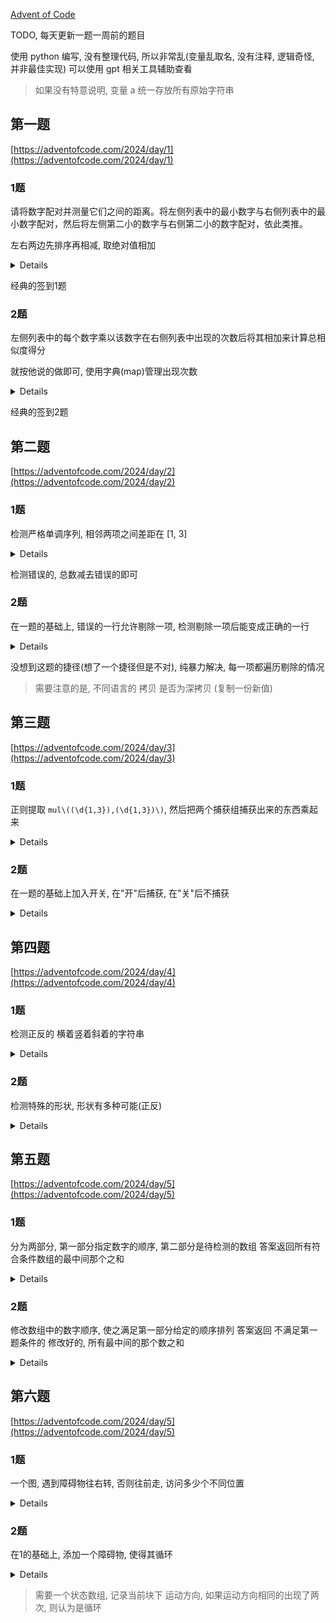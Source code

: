 [Advent of Code](https://adventofcode.com/)

TODO, 每天更新一题一周前的题目

使用 python 编写, 没有整理代码, 所以非常乱(变量乱取名, 没有注释, 逻辑奇怪, 并非最佳实现)
可以使用 gpt 相关工具辅助查看

> 如果没有特意说明, 变量 a 统一存放所有原始字符串

## 第一题

[https://adventofcode.com/2024/day/1](https://adventofcode.com/2024/day/1)

### 1题

请将数字配对并测量它们之间的距离。将左侧列表中的最小数字与右侧列表中的最小数字配对，然后将左侧第二小的数字与右侧第二小的数字配对，依此类推。

左右两边先排序再相减, 取绝对值相加

<details><summary>Details</summary>
<p>

```python

list1, list2 = [], []

for i in a.split("\n"):
    m, n = i.split("   ")
    list1.append(int(m))
    list2.append(int(n))

ans = 0
for i in zip(sorted(list1), sorted(list2)):
    ans += abs(i[0] - i[1])
print(ans)

```

</p>
</details> 

经典的签到1题

### 2题

左侧列表中的每个数字乘以该数字在右侧列表中出现的次数后将其相加来计算总相似度得分

就按他说的做即可, 使用字典(map)管理出现次数

<details><summary>Details</summary>
<p>

```python
list1, list2 = [], []

for i in a.split("\n"):
    m, n = i.split("   ")
    list1.append(int(m))
    list2.append(int(n))

t = {}
for i in list2:
    if i in t:
        t[i] += 1
    else:
        t[i] = 1

ans = 0
for i in list1:
    if i in t:
        ans += i * t[i]

print(ans)
```

</p>
</details> 

经典的签到2题

## 第二题

[https://adventofcode.com/2024/day/2](https://adventofcode.com/2024/day/2)

### 1题

检测严格单调序列, 相邻两项之间差距在 [1, 3]

<details><summary>Details</summary>
<p>

```python
t = []
for i in a.split('\n'):
    t.append(list(map(int, i.split())))

ans = 0
for i in t:
    temp = 1 if i[1] - i[0] > 0 else -1
    for j in range(1, len(i)):

        if 0 < (i[j] - i[j - 1]) * temp < 4:
            continue
        else:
            ans += 1
            break


print(1000-ans)
```

</p>
</details> 

检测错误的, 总数减去错误的即可

### 2题

在一题的基础上, 错误的一行允许剔除一项, 检测剔除一项后能变成正确的一行

<details><summary>Details</summary>
<p>

```python
t = []
for i in a.split('\n'):
    t.append(list(map(int, i.split())))

ans = 0
for i in t:
    temp = 1 if i[1] - i[0] > 0 else -1
    for j in range(1, len(i)):
        if 0 < (i[j] - i[j - 1]) * temp < 4:
            continue
        else:
            # ans += 1
            for k in range(len(i)):
                copy = deepcopy(i)
                del copy[k]
                temp = 1 if copy[1] - copy[0] > 0 else -1
                for t in range(1, len(copy)):
                    if 0 < (copy[t] - copy[t - 1]) * temp < 4:
                        continue
                    else:
                        break
                else:
                    ans += 1
                    break
            break
    else:
        ans += 1

print(ans)
```

</p>
</details> 

没想到这题的捷径(想了一个捷径但是不对), 纯暴力解决, 每一项都遍历剔除的情况

> 需要注意的是, 不同语言的 拷贝 是否为深拷贝 (复制一份新值)

## 第三题

[https://adventofcode.com/2024/day/3](https://adventofcode.com/2024/day/3)

### 1题

正则提取 `mul\((\d{1,3}),(\d{1,3})\)`, 然后把两个捕获组捕获出来的东西乘起来

<details><summary>Details</summary>
<p>

```python
temp = re.findall(r'mul\((\d{1,3}),(\d{1,3})\)', a)
print(temp)
ans = 0
for i in temp:
    ans += int(i[0]) * int(i[1])

print(ans)
```

</p>
</details> 

### 2题

在一题的基础上加入开关, 在"开"后捕获, 在"关"后不捕获

<details><summary>Details</summary>
<p>

```python
allsearch = r'mul\((\d{1,3}),(\d{1,3})\)|(do\(\))|(don\'t\(\))'

aaa = re.findall(allsearch, a)
print(aaa)
ans = 0
flag = True
for i in aaa:
    if i[2]:
        flag = True
    if i[3]:
        flag = False
    if i[0] == '':
        continue
    if flag:
        ans += int(i[0]) * int(i[1])

print(ans)
```

</p>
</details>

## 第四题

[https://adventofcode.com/2024/day/4](https://adventofcode.com/2024/day/4)

### 1题

检测正反的 横着竖着斜着的字符串

<details><summary>Details</summary>
<p>

```python

t = a.split('\n')
aaa = []
for i in t:
    aaa.append(list(i))

print(aaa)
ans = 0

i = 0
while i < len(aaa):
    j = 0
    while j < len(aaa[i]):
        # 检测正的
        if aaa[i][j] == 'X':
            # 检测横着的
            if j + 3 < len(aaa[i]):
                if aaa[i][j+1] == 'M' and aaa[i][j+2] == 'A' and aaa[i][j+3] == 'S':
                    ans += 1
            # 检测竖着的
            if i + 3 < len(aaa):
                if aaa[i+1][j] == 'M' and aaa[i+2][j] == 'A' and aaa[i+3][j] == 'S':
                    ans += 1
            # 检测对角
            if j + 3 < len(aaa[i]) and i + 3 < len(aaa):
                if aaa[i+1][j+1] == 'M' and aaa[i+2][j+2] == 'A' and aaa[i+3][j+3] == 'S':
                    ans += 1
            if j - 3 >= 0 and i + 3 < len(aaa):
                if aaa[i+1][j-1] == 'M' and aaa[i+2][j-2] == 'A' and aaa[i+3][j-3] == 'S':
                    ans += 1
        # 检测反的
        if aaa[i][j] == 'S':
            # 检测横着的
            if j + 3 < len(aaa[i]):
                if aaa[i][j+1] == 'A' and aaa[i][j+2] == 'M' and aaa[i][j+3] == 'X':
                    ans += 1
            # 检测竖着的
            if i + 3 < len(aaa):
                if aaa[i+1][j] == 'A' and aaa[i+2][j] == 'M' and aaa[i+3][j] == 'X':
                    ans += 1
            # 检测对角
            if j + 3 < len(aaa[i]) and i + 3 < len(aaa):
                if aaa[i+1][j+1] == 'A' and aaa[i+2][j+2] == 'M' and aaa[i+3][j+3] == 'X':
                    ans += 1
            if j - 3 >= 0 and i + 3 < len(aaa):
                if aaa[i+1][j-1] == 'A' and aaa[i+2][j-2] == 'M' and aaa[i+3][j-3] == 'X':
                    ans += 1
        j += 1
    i += 1

print(ans)

```

</p>
</details> 

### 2题

检测特殊的形状, 形状有多种可能(正反)

<details><summary>Details</summary>
<p>

```python
t = a.split('\n')
aaa = []
for i in t:
    aaa.append(list(i))

print(aaa)
ans = 0

i = 0
while i + 2 < len(aaa):
    j = 0
    while j + 2 < len(aaa[i]):
        if aaa[i][j] == 'M':
            if aaa[i+1][j+1] == 'A' and aaa[i+2][j+2] == 'S':
                if aaa[i][j+2] =='S' and aaa[i+2][j] == 'M':
                    ans += 1
                elif aaa[i][j+2] == 'M' and aaa[i+2][j] == 'S':
                    ans += 1
        if aaa[i][j] == 'S':
            if aaa[i+1][j+1] == 'A' and aaa[i+2][j+2] == 'M':
                if aaa[i][j+2] =='M' and aaa[i+2][j] == 'S':
                    ans += 1
                elif aaa[i][j+2] == 'S' and aaa[i+2][j] == 'M':
                    ans += 1

        j += 1
    i += 1

print(ans)
```

</p>
</details> 

## 第五题

[https://adventofcode.com/2024/day/5](https://adventofcode.com/2024/day/5)

### 1题

分为两部分, 第一部分指定数字的顺序, 第二部分是待检测的数组
答案返回所有符合条件数组的最中间那个之和

<details><summary>Details</summary>
<p>

```python

ahead, after = a.split('\n\n')

ahead_procress = {}
for i in ahead.split('\n'):
    t = list(map(int, i.split('|')))
    if t[0] not in ahead_procress:
        ahead_procress[t[0]] = [t[1]]
    else:
        ahead_procress[t[0]].append(t[1])

print(ahead_procress)

after_procress = []
for i in after.split('\n'):
    after_procress.append(list(map(int, i.split(','))))

ans = 0

for i in after_procress:
    aaa = []
    for j in i[::-1]:
        if j not in aaa:
            if j in ahead_procress:
                aaa.extend(ahead_procress[j])
        else:
            break
    else:
        ans += i[len(i)//2]

print(ans)

```

</p>
</details>

### 2题

修改数组中的数字顺序, 使之满足第一部分给定的顺序排列
答案返回 不满足第一题条件的 修改好的, 所有最中间的那个数之和

<details><summary>Details</summary>
<p>

```python

ahead, after = a.split('\n\n')

ahead_procress = {}
ahead_procress2 = {}
for i in ahead.split('\n'):
    t = list(map(int, i.split('|')))
    if t[0] not in ahead_procress:
        ahead_procress[t[0]] = [t[1]]
    else:
        ahead_procress[t[0]].append(t[1])

    if t[1] not in ahead_procress2:
        ahead_procress2[t[1]] = [t[0]]
    else:
        ahead_procress2[t[1]].append(t[0])

print(ahead_procress)

after_procress = []
for i in after.split('\n'):
    after_procress.append(list(map(int, i.split(','))))

ans = 0

for i in after_procress:
    aaa = []
    bbb = []
    flag = True
    for j in i[::-1]:
        bbb.append(j)
        if j not in aaa:
            if j in ahead_procress:
                aaa.extend(ahead_procress[j])
        else:
            bbb.pop()
            flag = False
            for k in bbb:
                if k in ahead_procress2[j]:
                    bbb.insert(bbb.index(k), j)
                    break
            
    if flag is False:
        ans += bbb[len(bbb)//2]

print(ans)

```

</p>
</details> 

## 第六题

[https://adventofcode.com/2024/day/5](https://adventofcode.com/2024/day/5)

### 1题

一个图, 遇到障碍物往右转, 否则往前走, 访问多少个不同位置

<details><summary>Details</summary>
<p>

```python

aaa = [list(i) for i in a.split('\n')]


begin_pos = (0, 0)
for i in range(len(aaa)):
    for j in range(len(aaa[i])):
        if aaa[i][j] == '^':
            begin_pos = (i, j)
            aaa[i][j] = 'X'

print(begin_pos)
t = (-1, 0)

def turn(t):
    if t == (1, 0):
        return (0, -1)
    elif t == (0, 1):
        return (1, 0)
    elif t == (-1, 0):
        return (0, 1)
    elif t == (0, -1):
        return (-1, 0)


while 1:
    if aaa[begin_pos[0] + t[0]][begin_pos[1] + t[1]] == '#':
        t = turn(t)
    else:
        aaa[begin_pos[0] + t[0]][begin_pos[1] + t[1]] = 'X'
        begin_pos = (begin_pos[0] + t[0], begin_pos[1] + t[1])

    if begin_pos[0] in [0, len(aaa) - 1] or begin_pos[1] in [0, len(aaa[0]) - 1]:
        break

ans = 0
for i in range(len(aaa)):
    for j in range(len(aaa[0])):
        if aaa[i][j] == 'X':
            ans += 1

print(ans)
```

</p>
</details> 

### 2题

在1的基础上, 添加一个障碍物, 使得其循环

<details><summary>Details</summary>
<p>

```python
aaa = [list(i) for i in a.split('\n')]


begin_pos = (0, 0)
for i in range(len(aaa)):
    for j in range(len(aaa[i])):
        if aaa[i][j] == '^':
            begin_pos = (i, j)
            aaa[i][j] = 'X'

bak_begin_pos = deepcopy(begin_pos)
print(begin_pos)
t = (-1, 0)

def turn(t):
    if t == (1, 0):
        return (0, -1)
    elif t == (0, 1):
        return (1, 0)
    elif t == (-1, 0):
        return (0, 1)
    elif t == (0, -1):
        return (-1, 0)


while 1:
    if aaa[begin_pos[0] + t[0]][begin_pos[1] + t[1]] == '#':
        t = turn(t)
        continue
    else:
        aaa[begin_pos[0] + t[0]][begin_pos[1] + t[1]] = 'X'
        begin_pos = (begin_pos[0] + t[0], begin_pos[1] + t[1])

    if begin_pos[0] in [0, len(aaa) - 1] or begin_pos[1] in [0, len(aaa[0]) - 1]:
        break

ttt = [0, 0, 0, 0]
ttt = [deepcopy(ttt) for _ in range(len(aaa[0]))]
ttt = [deepcopy(ttt) for _ in range(len(aaa))]

ans = 0
aaa[bak_begin_pos[0]][bak_begin_pos[1]] = '.'
for i in tqdm(range(len(aaa))):
    for j in tqdm(range(len(aaa[i]))):
        if aaa[i][j] == 'X':
            begin_pos = deepcopy(bak_begin_pos)
            temp = deepcopy(aaa)
            temp[i][j] = '#'
            ttt_b = deepcopy(ttt)
            t = (-1, 0)
            flag = 0
            ttt_b[begin_pos[0]][begin_pos[1]][flag] = 1
            while 1:
                if temp[begin_pos[0] + t[0]][begin_pos[1] + t[1]] == '#':
                    t = turn(t)
                    flag = (flag + 1) % 4
                    continue
                else:
                    begin_pos = (begin_pos[0] + t[0], begin_pos[1] + t[1])
                    if ttt_b[begin_pos[0]][begin_pos[1]][flag] == 0:
                        ttt_b[begin_pos[0]][begin_pos[1]][flag] = 1
                    else:
                        ans += 1
                        break
                if begin_pos[0] in [0, len(ttt_b) - 1] or begin_pos[1] in [0, len(ttt_b[0]) - 1]:
                    break
print(ans)

```

</p>
</details> 

> 需要一个状态数组, 记录当前块下 运动方向, 如果运动方向相同的出现了两次, 则认为是循环